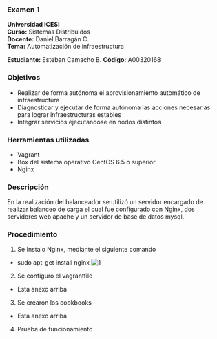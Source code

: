### Examen 1
**Universidad ICESI**  
**Curso:** Sistemas Distribuidos  
**Docente:** Daniel Barragán C.  
**Tema:** Automatización de infraestructura  

**Estudiante:** Esteban Camacho B.
**Código:** A00320168

### Objetivos
* Realizar de forma autónoma el aprovisionamiento automático de infraestructura
* Diagnosticar y ejecutar de forma autónoma las acciones necesarias para lograr infraestructuras estables
* Integrar servicios ejecutandose en nodos distintos

### Herramientas utilizadas
* Vagrant
* Box del sistema operativo CentOS 6.5 o superior
* Nginx 

### Descripción
En la realización del balanceador se utilizó un servidor encargado de realizar 
balanceo de carga el cual fue configurado con Nginx,  dos servidores web apache y 
un servidor de base de datos mysql.

### Procedimiento

1) Se Instalo Nginx, mediante el siguiente comando

* sudo apt-get install nginx
![1](https://cloud.githubusercontent.com/assets/18620736/23816438/cc2342ac-05ba-11e7-90ad-e07838ec5a5e.png)

2) Se configuro el vagrantfile

* Esta anexo arriba

3) Se crearon los cookbooks

* Esta anexo arriba

4) Prueba de funcionamiento

